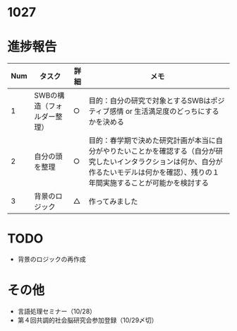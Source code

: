 # 1027

# 進捗報告
|Num|タスク|詳細|メモ|
|----|----|----|----|
|1|SWBの構造（フォルダー整理）|○|目的：自分の研究で対象とするSWBはポジティブ感情 or 生活満足度のどっちにするかを決める|
|2|自分の頭を整理|○|目的：春学期で決めた研究計画が本当に自分がやりたいことかを確認する（自分が研究したいインタラクションは何か、自分が作るたいモデルは何かを確認）、残りの１年間実施することが可能かを検討する|
|3|背景のロジック|△|作ってみました|

# TODO
- 背景のロジックの再作成

# その他
- 言語処理セミナー（10/28）
- 第４回共調的社会脳研究会参加登録（10/29〆切）
